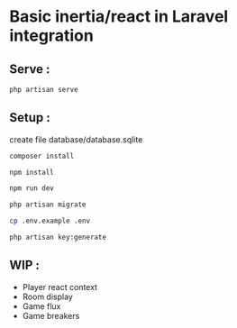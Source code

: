 # Basic inertia/react in Laravel integration

## Serve :

```sh
php artisan serve
```

## Setup :

create file database/database.sqlite

```sh
composer install
```

```sh
npm install
```

```sh
npm run dev
```

```sh
php artisan migrate
```

```sh
cp .env.example .env
```

```sh
php artisan key:generate
```


## WIP :

- Player react context
- Room display
- Game flux
- Game breakers
